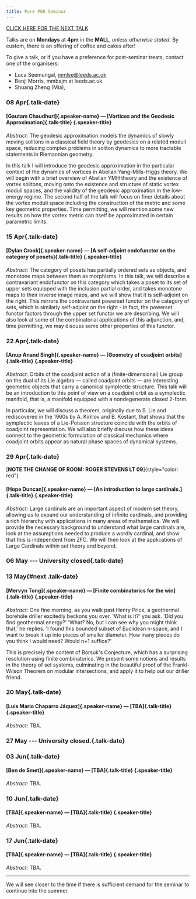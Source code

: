 ```yaml
---
title: Pure PGR Seminar
---
```


[CLICK HERE FOR THE NEXT TALK](#next)

Talks are on **Mondays** at **4pm** in the **MALL**, *unless otherwise stated*.
By custom, there is an offering of coffee and cakes after!

To give a talk, or if you have a preference for post-seminar treats, contact one of the organisers:

* Luca Seemungal, mmlse@leeds.ac.uk
* Benji Morris, mmbajm at leeds.ac.uk
* Shuang Zheng (Mia),

### 08 Apr{.talk-date}
#### [Gautam Chaudhuri]{.speaker-name} — [Vortices and the Geodesic Approximation]{.talk-title} {.speaker-title}

*Abstract:* The geodesic approximation models the dynamics of slowly moving solitons in a classical field theory by geodesics on a related moduli space, reducing complex problems in soliton dynamics to more tractable statements in Riemannian geometry.

In this talk I will introduce the geodesic approximation in the particular context of the dynamics of vortices in Abelian Yang-Mills-Higgs theory. We will begin with a brief overview of Abelian YMH theory and the existence of vortex solitons, moving onto the existence and structure of static vortex moduli spaces, and the validity of the geodesic approximation in the low-energy regime. The second half of the talk will focus on finer details about the vortex moduli space including the construction of the metric and some key geometric properties. Time permitting, we will mention some new results on how the vortex metric can itself be approximated in certain parametric limits.


### 15 Apr{.talk-date}
#### [Dylan Crook]{.speaker-name} — [A self-adjoint endofunctor on the category of posets]{.talk-title} {.speaker-title}

*Abstract:* The category of posets has partially ordered sets as objects, and monotone maps between them as morphisms. In this talk, we will describe a contravariant endofunctor on this category which takes a poset to its set of upper sets equipped with the inclusion partial order, and takes monotone maps to their inverse image maps, and we will show that it is self-adjoint on the right. This mirrors the contravariant powerset functor on the category of sets, which is similarly self-adjoint on the right - in fact, the powerset functor factors through the upper set functor we are describing. We will also look at some of the combinatorial applications of this adjunction, and, time permitting, we may discuss some other properties of this functor.

 
### 22 Apr{.talk-date}
#### [Anup Anand Singh]{.speaker-name} — [Geometry of coadjoint orbits]{.talk-title} {.speaker-title}

*Abstract:* Orbits of the coadjoint action of a (finite-dimensional) Lie group on the dual of its Lie algebra — called coadjoint orbits — are interesting geometric objects that carry a canonical symplectic structure. This talk will be an introduction to this point of view on a coadjoint orbit as a symplectic manifold, that is, a manifold equipped with a nondegenerate closed 2-form.

In particular, we will discuss a theorem, originally due to S. Lie and rediscovered in the 1960s by A. Kirillov and B. Kostant, that shows that the symplectic leaves of a Lie-Poisson structure coincide with the orbits of coadjoint representation. We will also briefly discuss how these ideas connect to the geometric formulation of classical mechanics where coadjoint orbits appear as natural phase spaces of dynamical systems.


### 29 Apr{.talk-date}

[**NOTE THE CHANGE OF ROOM: ROGER STEVENS LT 09**]{style="color: red"}

#### [Hope Duncan]{.speaker-name} — [An introduction to large cardinals.]{.talk-title} {.speaker-title}

*Abstract:* Large cardinals are an important aspect of modern set theory, allowing us to expand our understanding of infinite cardinals, and providing a rich hierarchy with applications in many areas of mathematics. We will provide the necessary background to understand what large cardinals are, look at the assumptions needed to produce a wordly cardinal, and show that this is independent from ZFC. We will then look at the applications of Large Cardinals within set theory and beyond.


### 06 May --- University closed{.talk-date}

 
### 13 May{#next .talk-date}
#### [Mervyn Tong]{.speaker-name} — [Finite combinatorics for the win]{.talk-title} {.speaker-title}

*Abstract:* One fine morning, as you walk past Henry Price, a geothermal borehole driller excitedly beckons you over. 'What is it?' you ask. 'Did you find geothermal energy?' 'What? No, but I can see why you might think that,' he replies. 'I found this bounded subset of Euclidean n-space, and I want to break it up into pieces of smaller diameter. How many pieces do you think I would need? Would n+1 suffice?'

This is precisely the content of Borsuk's Conjecture, which has a surprising resolution using finite combinatorics. We present some notions and results in the theory of set systems, culminating in the beautiful proof of the Frankl-Wilson Theorem on modular intersections, and apply it to help out our driller friend.


### 20 May{.talk-date}
#### [Luis Mario Chaparro Jáquez]{.speaker-name} — [TBA]{.talk-title} {.speaker-title}

*Abstract:* TBA.
 

### 27 May --- University closed.{.talk-date}

 

### 03 Jun{.talk-date}
#### [Ben de Smet]{.speaker-name} — [TBA]{.talk-title} {.speaker-title}

*Abstract:* TBA.


### 10 Jun{.talk-date}
#### [TBA]{.speaker-name} — [TBA]{.talk-title} {.speaker-title}

*Abstract:* TBA.


### 17 Jun{.talk-date}
#### [TBA]{.speaker-name} — [TBA]{.talk-title} {.speaker-title}

*Abstract:* TBA.

<hr>

We will see closer to the time if there is sufficient demand for the seminar to continue into the summer.
